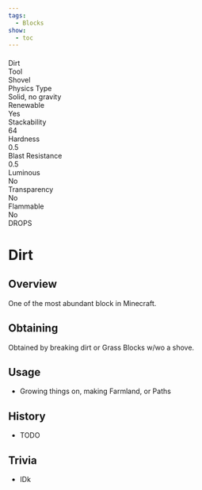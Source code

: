 ```yaml
---
tags:
  - Blocks
show:
  - toc
---
```


####
<div class="infobox">
  <!-- Header -->
  <div class="infobox-header">
    Dirt
  </div>

  <!-- Image Section -->
  <div class="infobox-image">
  </div>


  <!-- Solid Color Info Grid -->
  <div class="infobox-grid">
  <div class="infobox-row">
    <div class="label">Tool</div>
    <div class="value">Shovel</div>
  </div>
  <div class="infobox-row">
    <div class="label">Physics Type</div>
    <div class="value">Solid, no gravity</div>
  </div>
  <div class="infobox-row">
    <div class="label">Renewable</div>
    <div class="value">Yes</div>
  </div>
  <div class="infobox-row">
    <div class="label">Stackability</div>
    <div class="value">64</div>
  </div>
  <div class="infobox-row">
    <div class="label">Hardness</div>
    <div class="value">0.5</div>
  </div>
  <div class="infobox-row">
    <div class="label">Blast Resistance</div>
    <div class="value">0.5</div>
  </div>
  <div class="infobox-row">
    <div class="label">Luminous</div>
    <div class="value">No</div>
  </div>
  <div class="infobox-row">
    <div class="label">Transparency</div>
    <div class="value">No</div>
  </div>
  <div class="infobox-row">
    <div class="label">Flammable</div>
    <div class="value">No</div>
  </div>
  </div>

  <!-- Footer -->
  <div class="infobox-footer">
    DROPS
  </div>
</div>

# Dirt

## Overview

One of the most abundant block in Minecraft.

## Obtaining

Obtained by breaking dirt or Grass Blocks w/wo a shove.

## Usage

- Growing things on, making Farmland, or Paths

## History

- TODO

## Trivia

- IDk
